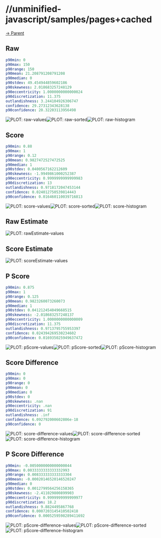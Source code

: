 
# //unminified-javascript/samples/pages+cached

[→ Parent](../..)


## Raw


```yaml
p90min: 0
p90max: 150
p90range: 150
p90mean: 21.208791208791208
p90median: 0
p90stdev: 49.454944859602186
p90skewness: 2.018683257248129
p90eccentricity: 1.0000000000000024
p90discretization: 11.375
outlandishness: 3.244104926306747
confidence: 29.27312343628138
p90confidence: 20.32203113956498

```

![PLOT: raw-values](./raw/values.svg)![PLOT: raw-sorted](./raw/sorted.svg)![PLOT: raw-histogram](./raw/histogram.svg)
## Score


```yaml
p90min: 0.88
p90max: 1
p90range: 0.12
p90mean: 0.9827472527472525
p90median: 1
p90stdev: 0.0400567162212609
p90skewness: -1.9949861000252387
p90eccentricity: 0.9999999999999983
p90discretization: 13
outlandishness: 0.9718172047453144
confidence: 0.024012750539814443
p90confidence: 0.016460110039716813

```

![PLOT: score-values](./score/values.svg)![PLOT: score-sorted](./score/sorted.svg)![PLOT: score-histogram](./score/histogram.svg)
## Raw Estimate

![PLOT: rawEstimate-values](./rawEstimate/values.svg)
## Score Estimate

![PLOT: scoreEstimate-values](./scoreEstimate/values.svg)
## P Score


```yaml
p90min: 0.875
p90max: 1
p90range: 0.125
p90mean: 0.9823260073260073
p90median: 1
p90stdev: 0.041212454049668515
p90skewness: -2.018683257248137
p90eccentricity: 1.0000000000000009
p90discretization: 11.375
outlandishness: 0.9713795755953397
confidence: 0.024394269530234602
p90confidence: 0.016935025949637472

```

![PLOT: pScore-values](./pScore/values.svg)![PLOT: pScore-sorted](./pScore/sorted.svg)![PLOT: pScore-histogram](./pScore/histogram.svg)
## Score Difference


```yaml
p90min: 0
p90max: 0
p90range: 0
p90mean: 0
p90median: 0
p90stdev: 0
p90skewness: .nan
p90eccentricity: .nan
p90discretization: 91
outlandishness: .inf
confidence: 6.092792000602806e-18
p90confidence: 0

```

![PLOT: score-difference-values](./score-difference/values.svg)![PLOT: score-difference-sorted](./score-difference/sorted.svg)![PLOT: score-difference-histogram](./score-difference/histogram.svg)
## P Score Difference


```yaml
p90min: -0.0050000000000000044
p90max: 0.0033333333333332993
p90range: 0.008333333333333304
p90mean: -0.00020146520146520247
p90median: 0
p90stdev: 0.0012799564256158365
p90skewness: -2.411029800899903
p90eccentricity: 0.9999999999999977
p90discretization: 18.2
outlandishness: 9.8824495867768
confidence: 0.0007203145410502418
p90confidence: 0.0005259598289411692

```

![PLOT: pScore-difference-values](./pScore-difference/values.svg)![PLOT: pScore-difference-sorted](./pScore-difference/sorted.svg)![PLOT: pScore-difference-histogram](./pScore-difference/histogram.svg)